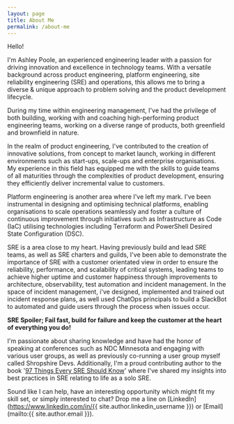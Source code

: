 ```yaml
---
layout: page
title: About Me
permalink: /about-me
---
```


Hello!

I'm Ashley Poole, an experienced engineering leader with a passion for driving innovation and excellence in technology teams. With a versatile background across product engineering, platform engineering, site reliability engineering (SRE) and operations, this allows me to bring a diverse & unique approach to problem solving and the product development lifecycle.

During my time within engineering management, I've had the privilege of both building, working with and coaching high-performing product engineering teams, working on a diverse range of products, both greenfield and brownfield in nature.

In the realm of product engineering, I've contributed to the creation of innovative solutions, from concept to market launch, working in different environments such as start-ups, scale-ups and enterprise organisations. My experience in this field has equipped me with the skills to guide teams of all maturities through the complexities of product development, ensuring they efficiently deliver incremental value to customers.

Platform engineering is another area where I've left my mark. I've been instrumental in designing and optimising technical platforms, enabling organisations to scale operations seamlessly and foster a culture of continuous improvement through initiatives such as Infrastructure as Code (IaC) utilising technologies including Terraform and PowerShell Desired State Configuration (DSC).

SRE is a area close to my heart. Having previously build and lead SRE teams, as well as SRE charters and guilds, I've been able to demonstrate the importance of SRE with a customer orientated view in order to ensure the reliability, performance, and scalability of critical systems, leading teams to achieve higher uptime and customer happiness through improvements to architecture, observability, test automation and incident management. In the space of incident management, i've designed, implemented and trained out incident response plans, as well used ChatOps principals to build a SlackBot to automated and guide users through the process when issues occur.

**SRE Spoiler; Fail fast, build for failure and keep the customer at the heart of everything you do!**

I'm passionate about sharing knowledge and have had the honor of speaking at conferences such as NDC Minnesota and engaging with various user groups, as well as previously co-running a user group myself called Shropshire Devs. Additionally, I'm a proud contributing author to the book '[97 Things Every SRE Should Know](https://www.oreilly.com/library/view/97-things-every/9781492081487/)' where I've shared my insights into best practices in SRE relating to life as a solo SRE.

Sound like I can help, have an interesting opportunity which might fit my skill set, or simply interested to chat? Drop me a line on [LinkedIn](https://www.linkedin.com/in/{{ site.author.linkedin_username }}) or [Email](mailto:{{ site.author.email }}).